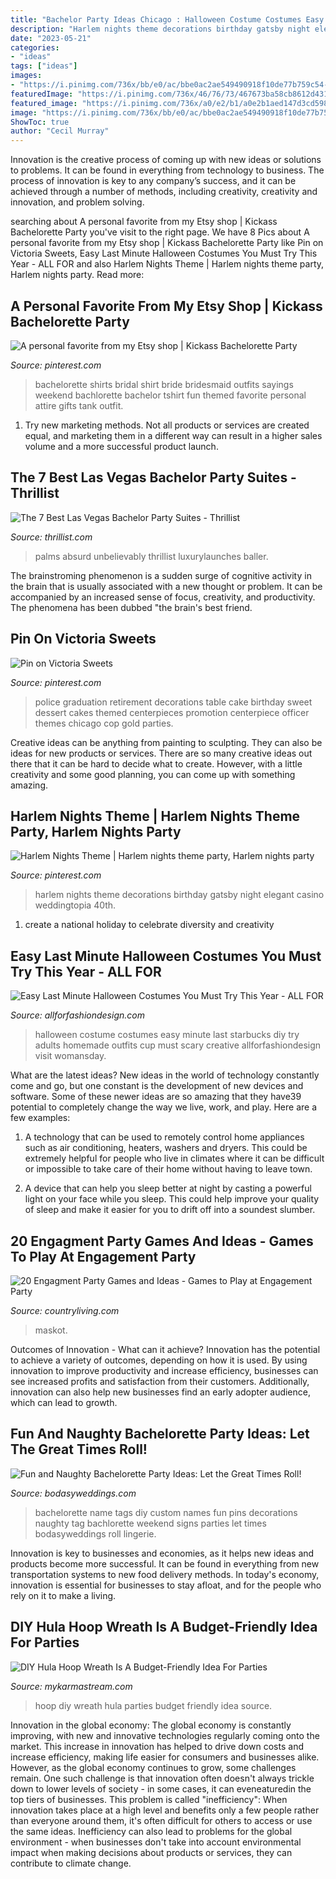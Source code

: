 ```yaml
---
title: "Bachelor Party Ideas Chicago : Halloween Costume Costumes Easy Minute Last Starbucks Diy Try Adults Homemade Outfits Cup Must Scary Creative Allforfashiondesign Visit Womansday"
description: "Harlem nights theme decorations birthday gatsby night elegant casino weddingtopia 40th"
date: "2023-05-21"
categories:
- "ideas"
tags: ["ideas"]
images:
- "https://i.pinimg.com/736x/bb/e0/ac/bbe0ac2ae549490918f10de77b759c54--bachelorette-party-shirts-bachelorette-weekend.jpg?b=t"
featuredImage: "https://i.pinimg.com/736x/46/76/73/467673ba58cb8612d431b8f253b0d1ff.jpg"
featured_image: "https://i.pinimg.com/736x/a0/e2/b1/a0e2b1aed147d3cd5985fdfc441b41b1--harlem-nights-theme-party-decorations-gatsby-theme.jpg"
image: "https://i.pinimg.com/736x/bb/e0/ac/bbe0ac2ae549490918f10de77b759c54--bachelorette-party-shirts-bachelorette-weekend.jpg?b=t"
ShowToc: true
author: "Cecil Murray"
---
```



Innovation is the creative process of coming up with new ideas or solutions to problems. It can be found in everything from technology to business. The process of innovation is key to any company’s success, and it can be achieved through a number of methods, including creativity, creativity and innovation, and problem solving.

	

		
searching about A personal favorite from my Etsy shop | Kickass Bachelorette Party you've visit to the right page. We have 8 Pics about A personal favorite from my Etsy shop | Kickass Bachelorette Party like Pin on Victoria Sweets, Easy Last Minute Halloween Costumes You Must Try This Year - ALL FOR and also Harlem Nights Theme | Harlem nights theme party, Harlem nights party. Read more:
		
    
## A Personal Favorite From My Etsy Shop | Kickass Bachelorette Party

<img loading=lazy src="https://i.pinimg.com/736x/bb/e0/ac/bbe0ac2ae549490918f10de77b759c54--bachelorette-party-shirts-bachelorette-weekend.jpg?b=t" onerror="this.onerror=null;this.src='https://tse4.mm.bing.net/th?id=OIP.Y92QdZRg-UcdHLGP_NSK3QHaJ3&amp;pid=15.1';" alt="A personal favorite from my Etsy shop | Kickass Bachelorette Party">

_Source: pinterest.com_

>bachelorette shirts bridal shirt bride bridesmaid outfits sayings weekend bachlorette bachelor tshirt fun themed favorite personal attire gifts tank outfit. 

	

1. Try new marketing methods. Not all products or services are created equal, and marketing them in a different way can result in a higher sales volume and a more successful product launch.

    
## The 7 Best Las Vegas Bachelor Party Suites - Thrillist

<img loading=lazy src="https://assets3.thrillist.com/v1/image/880398/size/tmg-facebook_social.jpg" onerror="this.onerror=null;this.src='https://tse4.mm.bing.net/th?id=OIP.lIZYPE_TNQqMW1-VlBnUygHaEj&amp;pid=15.1';" alt="The 7 Best Las Vegas Bachelor Party Suites - Thrillist">

_Source: thrillist.com_

>palms absurd unbelievably thrillist luxurylaunches baller. 

	

The brainstroming phenomenon is a sudden surge of cognitive activity in the brain that is usually associated with a new thought or problem. It can be accompanied by an increased sense of focus, creativity, and productivity. The phenomena has been dubbed "the brain's best friend.

    
## Pin On Victoria Sweets

<img loading=lazy src="https://i.pinimg.com/736x/46/76/73/467673ba58cb8612d431b8f253b0d1ff.jpg" onerror="this.onerror=null;this.src='https://tse4.mm.bing.net/th?id=OIP.zzlFLTaiV9HqKF65_ZZ47QHaJ3&amp;pid=15.1';" alt="Pin on Victoria Sweets">

_Source: pinterest.com_

>police graduation retirement decorations table cake birthday sweet dessert cakes themed centerpieces promotion centerpiece officer themes chicago cop gold parties. 

	

Creative ideas can be anything from painting to sculpting. They can also be ideas for new products or services. There are so many creative ideas out there that it can be hard to decide what to create. However, with a little creativity and some good planning, you can come up with something amazing.

    
## Harlem Nights Theme | Harlem Nights Theme Party, Harlem Nights Party

<img loading=lazy src="https://i.pinimg.com/736x/a0/e2/b1/a0e2b1aed147d3cd5985fdfc441b41b1--harlem-nights-theme-party-decorations-gatsby-theme.jpg" onerror="this.onerror=null;this.src='https://tse1.mm.bing.net/th?id=OIP.WDJuylGT6SVuVaB_F2uajgHaJ3&amp;pid=15.1';" alt="Harlem Nights Theme | Harlem nights theme party, Harlem nights party">

_Source: pinterest.com_

>harlem nights theme decorations birthday gatsby night elegant casino weddingtopia 40th. 

	

1. create a national holiday to celebrate diversity and creativity

    
## Easy Last Minute Halloween Costumes You Must Try This Year - ALL FOR

<img loading=lazy src="https://allforfashiondesign.com/wp-content/uploads/2018/10/starbucks-cup-halloween-costume-1531982698-600x900.jpg" onerror="this.onerror=null;this.src='https://tse1.mm.bing.net/th?id=OIP.pRHmaNoF569y1zPVgeVLSQHaLH&amp;pid=15.1';" alt="Easy Last Minute Halloween Costumes You Must Try This Year - ALL FOR">

_Source: allforfashiondesign.com_

>halloween costume costumes easy minute last starbucks diy try adults homemade outfits cup must scary creative allforfashiondesign visit womansday. 

	

What are the latest ideas?
New ideas in the world of technology constantly come and go, but one constant is the development of new devices and software. Some of these newer ideas are so amazing that they have39 potential to completely change the way we live, work, and play. Here are a few examples:
1. A technology that can be used to remotely control home appliances such as air conditioning, heaters, washers and dryers. This could be extremely helpful for people who live in climates where it can be difficult or impossible to take care of their home without having to leave town.

2. A device that can help you sleep better at night by casting a powerful light on your face while you sleep. This could help improve your quality of sleep and make it easier for you to drift off into a soundest slumber.


    
## 20 Engagment Party Games And Ideas - Games To Play At Engagement Party

<img loading=lazy src="https://hips.hearstapps.com/hmg-prod.s3.amazonaws.com/images/engagement-party-games-1579819536.jpg?crop=0.670xw:1.00xh;0.290xw,0&amp;resize=640:*" onerror="this.onerror=null;this.src='https://tse1.mm.bing.net/th?id=OIP.7z2txDesAHymO6qFM-05mAHaHX&amp;pid=15.1';" alt="20 Engagment Party Games and Ideas - Games to Play at Engagement Party">

_Source: countryliving.com_

>maskot. 

	

Outcomes of Innovation - What can it achieve?
Innovation has the potential to achieve a variety of outcomes, depending on how it is used. By using innovation to improve productivity and increase efficiency, businesses can see increased profits and satisfaction from their customers. Additionally, innovation can also help new businesses find an early adopter audience, which can lead to growth.

    
## Fun And Naughty Bachelorette Party Ideas: Let The Great Times Roll!

<img loading=lazy src="https://bodasyweddings.com/wp-content/uploads/2016/11/bachelorette-party-name-tags.jpg" onerror="this.onerror=null;this.src='https://tse3.mm.bing.net/th?id=OIP.fbTxFkGFUJt6sJ4rAJBv6QHaJ4&amp;pid=15.1';" alt="Fun and Naughty Bachelorette Party Ideas: Let the Great Times Roll!">

_Source: bodasyweddings.com_

>bachelorette name tags diy custom names fun pins decorations naughty tag bachlorette weekend signs parties let times bodasyweddings roll lingerie. 

	

Innovation is key to businesses and economies, as it helps new ideas and products become more successful. It can be found in everything from new transportation systems to new food delivery methods. In today's economy, innovation is essential for businesses to stay afloat, and for the people who rely on it to make a living.

    
## DIY Hula Hoop Wreath Is A Budget-Friendly Idea For Parties

<img loading=lazy src="https://mykarmastream.com/wp-content/uploads/2018/01/diy-hoola-hoop-wreath-.jpg" onerror="this.onerror=null;this.src='https://tse1.mm.bing.net/th?id=OIP.ccXLLWj7Nu_vjocJ8iaGvwHaLH&amp;pid=15.1';" alt="DIY Hula Hoop Wreath Is A Budget-Friendly Idea For Parties">

_Source: mykarmastream.com_

>hoop diy wreath hula parties budget friendly idea source. 

	

Innovation in the global economy:
The global economy is constantly improving, with new and innovative technologies regularly coming onto the market. This increase in innovation has helped to drive down costs and increase efficiency, making life easier for consumers and businesses alike. However, as the global economy continues to grow, some challenges remain. One such challenge is that innovation often doesn't always trickle down to lower levels of society - in some cases, it can eveneaturedin the top tiers of businesses. This problem is called "inefficiency": When innovation takes place at a high level and benefits only a few people rather than everyone around them, it's often difficult for others to access or use the same ideas. Inefficiency can also lead to problems for the global environment - when businesses don't take into account environmental impact when making decisions about products or services, they can contribute to climate change.

